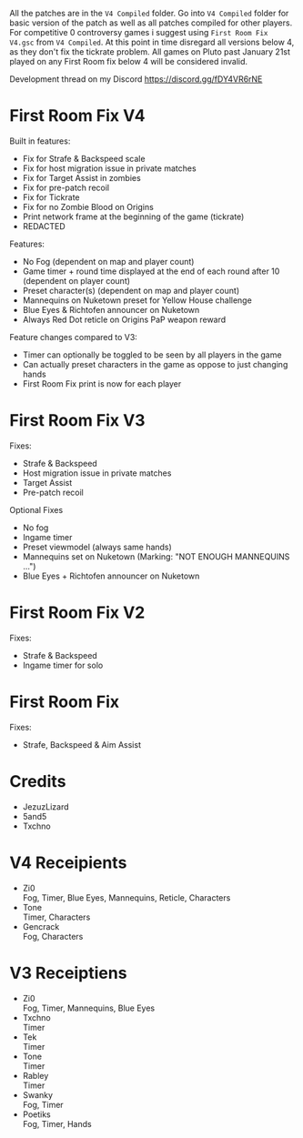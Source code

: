All the patches are in the `V4 Compiled` folder.
Go into `V4 Compiled` folder for basic version of the patch as well as all patches compiled for other players.
For competitive 0 controversy games i suggest using `First Room Fix V4.gsc` from `V4 Compiled`.
At this point in time disregard all versions below 4, as they don't fix the tickrate problem. All games on Pluto past January 21st played on any First Room fix below 4 will be considered invalid.

Development thread on my Discord https://discord.gg/fDY4VR6rNE

# First Room Fix V4
Built in features:
- Fix for Strafe & Backspeed scale
- Fix for host migration issue in private matches
- Fix for Target Assist in zombies
- Fix for pre-patch recoil
- Fix for Tickrate
- Fix for no Zombie Blood on Origins
- Print network frame at the beginning of the game (tickrate)
- REDACTED

Features:
- No Fog (dependent on map and player count)
- Game timer + round time displayed at the end of each round after 10 (dependent on player count)
- Preset character(s) (dependent on map and player count)
- Mannequins on Nuketown preset for Yellow House challenge
- Blue Eyes & Richtofen announcer on Nuketown
- Always Red Dot reticle on Origins PaP weapon reward

Feature changes compared to V3:
- Timer can optionally be toggled to be seen by all players in the game
- Can actually preset characters in the game as oppose to just changing hands
- First Room Fix print is now for each player 

# First Room Fix V3
Fixes:
- Strafe & Backspeed
- Host migration issue in private matches
- Target Assist
- Pre-patch recoil

Optional Fixes
- No fog
- Ingame timer
- Preset viewmodel (always same hands)
- Mannequins set on Nuketown (Marking: "NOT ENOUGH MANNEQUINS ...")
- Blue Eyes + Richtofen announcer on Nuketown

# First Room Fix V2
Fixes:
- Strafe & Backspeed
- Ingame timer for solo

# First Room Fix
Fixes:
- Strafe, Backspeed & Aim Assist

# Credits
- JezuzLizard
- 5and5
- Txchno

# V4 Receipients
- Zi0 <br>
Fog, Timer, Blue Eyes, Mannequins, Reticle, Characters
- Tone <br>
Timer, Characters
- Gencrack <br>
Fog, Characters

# V3 Receiptiens 
- Zi0 <br>
Fog, Timer, Mannequins, Blue Eyes
- Txchno <br>
Timer
- Tek <br>
Timer
- Tone <br>
Timer
- Rabley <br>
Timer
- Swanky <br>
Fog, Timer
- Poetiks <br>
Fog, Timer, Hands